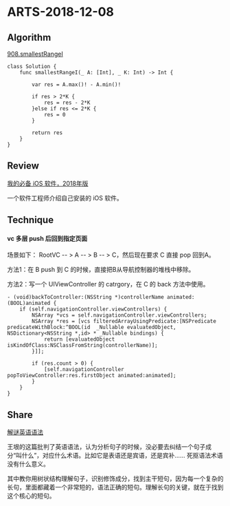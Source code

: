 # ARTS-2018-12-08

## Algorithm
[908.smallestRangeI](https://leetcode-cn.com/problems/smallest-range-i/submissions/)
```
class Solution {
    func smallestRangeI(_ A: [Int], _ K: Int) -> Int {

        var res = A.max()! - A.min()!
        
        if res > 2*K {
            res = res - 2*K
        }else if res <= 2*K {
            res = 0
        }
        
        return res
    }
}
```

## Review
[我的必备 iOS 软件，2018年版](https://www.macstories.net/stories/my-must-have-ios-apps-2018-edition/)

一个软件工程师介绍自己安装的 iOS 软件。

## Technique
#### vc 多层 push 后回到指定页面
场景如下： RootVC -- > A -- > B -- > C，然后现在要求 C 直接 pop 回到A。

方法1：在 B push 到 C 的时候，直接把B从导航控制器的堆栈中移除。

方法2：写一个 UIViewController 的 catrgory，在 C 的 back 方法中使用。

```
- (void)backToController:(NSString *)controllerName animated:(BOOL)animated {
    if (self.navigationController.viewControllers) {
        NSArray *vcs = self.navigationController.viewControllers;
        NSArray *res = [vcs filteredArrayUsingPredicate:[NSPredicate predicateWithBlock:^BOOL(id  _Nullable evaluatedObject, NSDictionary<NSString *,id> * _Nullable bindings) {
            return [evaluatedObject isKindOfClass:NSClassFromString(controllerName)];
        }]];
        
        if (res.count > 0) {
            [self.navigationController popToViewController:res.firstObject animated:animated];
        }
    }
}
```
## Share

[解谜英语语法](http://www.yinwang.org/blog-cn/2018/11/23/grammar)

王垠的这篇批判了英语语法，认为分析句子的时候，没必要去纠结一个句子成分“叫什么”，对应什么术语。比如它是表语还是宾语，还是宾补…… 死抠语法术语没有什么意义。

其中教你用树状结构理解句子，识别修饰成分，找到主干短句，因为每一个复杂的长句，里面都藏着一个非常短的，语法正确的短句。理解长句的关键，就在于找到这个核心的短句。